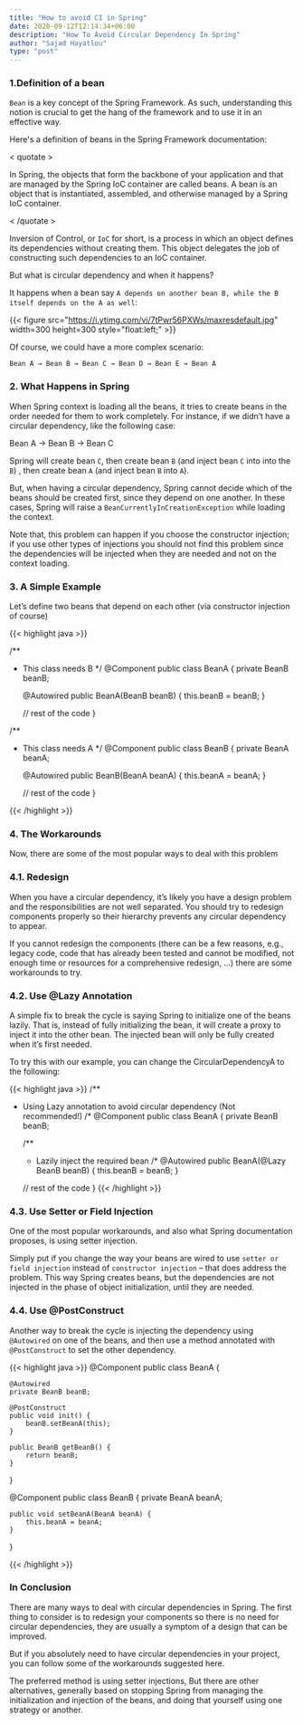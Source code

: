 ```yaml
---
title: "How to avoid CI in Spring"
date: 2020-09-12T12:14:34+06:00
description: "How To Avoid Circular Dependency In Spring"
author: "Sajad Hayatlou"
type: "post"
---
```



### 1.Definition of a bean


`Bean` is a key concept of the Spring Framework. As such, understanding this notion is crucial to get the hang of the framework and to use it in an effective way.

Here's a definition of beans in the Spring Framework documentation:

< quotate >

In Spring, the objects that form the backbone of your application and that are managed by the Spring IoC container are called beans. A bean is an object that is instantiated, assembled, and otherwise managed by a Spring IoC container.

< /quotate >

Inversion of Control, or `IoC` for short, is a process in which an object defines its dependencies without creating them. This object delegates the job of constructing such dependencies to an IoC container.

But what is circular dependency and when it happens?

It happens when a bean say `A depends on another bean B, while the B itself depends on the A as well`:

{{< figure src="https://i.ytimg.com/vi/7tPwr56PXWs/maxresdefault.jpg" 
  width=300 height=300 style="float:left;" >}}

Of course, we could have a more complex scenario:

`Bean A → Bean B → Bean C → Bean D → Bean E → Bean A`

### 2. What Happens in Spring

When Spring context is loading all the beans, it tries to create beans in the order needed for them to work completely. For instance, if we didn’t have a circular dependency, like the following case:

Bean A → Bean B → Bean C

Spring will create bean `C`, then create bean `B` (and inject bean `C` into into the `B`) , then create bean `A` (and inject bean `B` into `A`).

But, when having a circular dependency, Spring cannot decide which of the beans should be created first, since they depend on one another. In these cases, Spring will raise a `BeanCurrentlyInCreationException` while loading the context.

Note that, this problem can happen if you choose the constructor injection; if you use other types of injections you should not find this problem since the dependencies will be injected when they are needed and not on the context loading.


### 3. A Simple Example

Let’s define two beans that depend on each other (via constructor injection of course)


{{< highlight java >}}

/**
* This class needs B
*/
@Component
public class BeanA {
    private BeanB beanB;

    @Autowired
    public BeanA(BeanB beanB) {
        this.beanB = beanB;
    }

    // rest of the code
}

/**
* This class needs A
*/
@Component
public class BeanB {
    private BeanA beanA;

    @Autowired
    public BeanB(BeanA beanA) {
        this.beanA = beanA;
    }

    // rest of the code
}

{{< /highlight >}}

### 4. The Workarounds

Now, there are some of the most popular ways to deal with this problem

### 4.1. Redesign

When you have a circular dependency, it’s likely you have a design problem and the responsibilities are not well separated. You should try to redesign components properly so their hierarchy prevents any circular dependency to appear.

If you cannot redesign the components (there can be a few reasons, e.g., legacy code, code that has already been tested and cannot be modified, not enough time or resources for a comprehensive redesign, ...) there are some workarounds to try.

### 4.2. Use @Lazy Annotation

A simple fix to break the cycle is saying Spring to initialize one of the beans lazily. That is, instead of fully initializing the bean, it will create a proxy to inject it into the other bean. The injected bean will only be fully created when it’s first needed.

To try this with our example, you can change the CircularDependencyA to the following:


{{< highlight java >}}
/**
* Using Lazy annotation to avoid circular dependency (Not recommended!)
/*
@Component
public class BeanA {
    private BeanB beanB;

    /**
    * Lazily inject the required bean 
    /*
    @Autowired
    public BeanA(@Lazy BeanB beanB) {
        this.beanB = beanB;
    }

    // rest of the code
}
{{< /highlight >}}


### 4.3. Use Setter or Field Injection

One of the most popular workarounds, and also what Spring documentation proposes, is using setter injection.

Simply put if you change the way your beans are wired to use `setter or field injection` instead of `constructor injection` – that does address the problem. This way Spring creates beans, but the dependencies are not injected in the phase of object initialization, until they are needed.

### 4.4. Use @PostConstruct

Another way to break the cycle is injecting the dependency using `@Autowired` on one of the beans, and then use a method annotated with `@PostConstruct` to set the other dependency.

{{< highlight java >}}
@Component
public class BeanA {

    @Autowired
    private BeanB beanB;

    @PostConstruct
    public void init() {
        beanB.setBeanA(this);
    }

    public BeanB getBeanB() {
        return beanB;
    }
}

@Component
public class BeanB {
    private BeanA beanA;

    public void setBeanA(BeanA beanA) {
        this.beanA = beanA;
    }
}

{{< /highlight >}}

### In Conclusion

There are many ways to deal with circular dependencies in Spring. The first thing to consider is to redesign your components so there is no need for circular dependencies, they are usually a symptom of a design that can be improved.

But if you absolutely need to have circular dependencies in your project, you can follow some of the workarounds suggested here.

The preferred method is using setter injections, But there are other alternatives, generally based on stopping Spring from managing the initialization and injection of the beans, and doing that yourself using one strategy or another.





